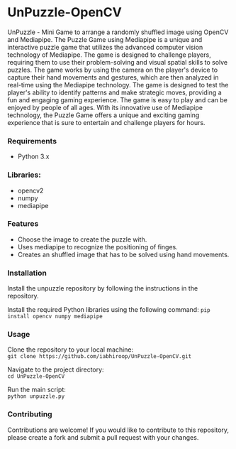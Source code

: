 # UnPuzzle-OpenCV

UnPuzzle - Mini Game to arrange a randomly shuffled image using OpenCV and Mediapipe. The Puzzle Game using Mediapipe is a unique and interactive puzzle game that utilizes the advanced computer vision technology of Mediapipe. The game is designed to challenge players, requiring them to use their problem-solving and visual spatial skills to solve puzzles.
The game works by using the camera on the player's device to capture their hand movements and gestures, which are then analyzed in real-time using the Mediapipe technology. The game is designed to test the player's ability to identify patterns and make strategic moves, providing a fun and engaging gaming experience.
The game is easy to play and can be enjoyed by people of all ages. With its innovative use of Mediapipe technology, the Puzzle Game offers a unique and exciting gaming experience that is sure to entertain and challenge players for hours.


### Requirements
  - Python 3.x   

### Libraries:
  - opencv2
  - numpy
  - mediapipe
  
### Features
  - Choose the image to create the puzzle with.
  - Uses mediapipe to recognize the positioning of finges.
  - Creates an shuffled image that has to be solved using hand movements.

### Installation
Install the unpuzzle repository by following the instructions in the repository.

Install the required Python libraries using the following command:
```pip install opencv numpy mediapipe```

### Usage
Clone the repository to your local machine:  
```git clone https://github.com/iabhiroop/UnPuzzle-OpenCV.git```

Navigate to the project directory:  
```cd UnPuzzle-OpenCV```
    
Run the main script:  
```python unpuzzle.py```
    


### Contributing
Contributions are welcome! If you would like to contribute to this repository, please create a fork and submit a pull request with your changes.
